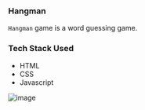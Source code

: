 ### Hangman
 ``Hangman`` game is a word guessing game.

### Tech Stack Used
*  HTML
*  CSS
*  Javascript
  
 ![image](https://github.com/Kushal997-das/Project-Guidance/assets/76259897/ad5487f9-822b-4b64-b1d7-4edafb7760ac)
